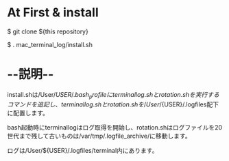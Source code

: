 # At First & install

$ git clone ${this repository}

$ . mac_terminal_log/install.sh

# --説明--
install.shは/User/${USER}/.bash_profileにterminallog.shとrotation.shを実行するコマンドを追記し、
terminallog.shとrotation.shを/User/${USER}/.logfiles配下に配置します。

bash起動時にterminallogはログ取得を開始し、rotation.shはログファイルを20世代まで残して古いものは/var/tmp/.logfile_archive/に移動します。

ログは/User/${USER}/.logfiles/terminal内にあります。
